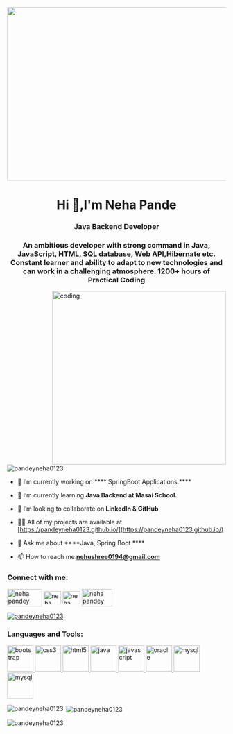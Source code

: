 <img width="1100" height="400" src="https://camo.githubusercontent.com/80b9671282d99caee85a7e8170b61c58102fcf25359052e59ebd016bf0f260ec/68747470733a2f2f736369746563686461696c792e636f6d2f696d616765732f467574757269737469632d436f6d70757465722d436f6e636570742e676966"/>
<h1 align="center">Hi 👋,I'm Neha Pande</h1>
<h3 align="center">Java Backend Developer</h3>
<h3 align="center">An ambitious developer with strong command in Java, JavaScript, HTML, SQL database, Web API,Hibernate etc. Constant learner and ability to adapt to new technologies and can work in a challenging atmosphere. 1200+ hours of Practical Coding</h3>
<img align="right" alt="coding" width="400" src="https://encrypted-tbn0.gstatic.com/images?q=tbn:ANd9GcQsGc9AltzgXeDCjCjGgEHDrieosWwdkKL5xA&usqp=CAU">


<p align="left"> <img src="https://komarev.com/ghpvc/?username=pandeyneha0123&label=Profile%20views&color=0e75b6&style=flat" alt="pandeyneha0123" /> </p>

<!-- <p align="left"> <a href="https://github.com/ryo-ma/github-profile-trophy"><img src="https://github-profile-trophy.vercel.app/?username=pandeyneha0123" alt="pandeyneha0123" /></a> </p> -->

<!-- <p align="left"> <a href="https://twitter.com/" target="blank"><img src="https://img.shields.io/twitter/follow/?logo=twitter&style=for-the-badge" alt="" /></a> </p> -->

- 🔭 I’m currently working on **** SpringBoot Applications.****

- 🌱 I’m currently learning **Java Backend at Masai School.**

- 👯 I’m looking to collaborate on **LinkedIn & GitHub**

- 👨‍💻 All of my projects are available at [https://pandeyneha0123.github.io/](https://pandeyneha0123.github.io/)

- 💬 Ask me about ****Java, Spring Boot ****

- 📫 How to reach me **nehushree0194@gmail.com**


<h3 align="left">Connect with me:</h3>
<p align="left">
<a href="https://www.linkedin.com/in/neha-pandey-b7b687208/" target="blank"><img align="center" src="https://camo.githubusercontent.com/a80d00f23720d0bc9f55481cfcd77ab79e141606829cf16ec43f8cacc7741e46/68747470733a2f2f696d672e736869656c64732e696f2f62616467652f4c696e6b6564496e2d3030373742353f7374796c653d666f722d7468652d6261646765266c6f676f3d6c696e6b6564696e266c6f676f436f6c6f723d7768697465" alt="neha pandey" height="40" width="80" /></a>
<a href="https://www.hackerrank.com/nehushree0194" target="blank"><img align="center" src="https://camo.githubusercontent.com/cfab198e94d98bbfd9f450da16977ef8e17d4f5e37802fe7add16b33c4076abd/68747470733a2f2f73722d6d61726b6574706c6163652d70726f642e73332e616d617a6f6e6177732e636f6d2f77702d636f6e74656e742f75706c6f6164732f323031352f30382f4861636b657252616e6b312e706e67" alt="neha pandey" height="30" width="40" /></a>
 <a href="https://leetcode.com/nehushree0194/" target="blank"><img align="center" src="https://camo.githubusercontent.com/3187e54dbabd4a84321d1c207d0a82eadd4e8f2769155ea5cf04a1e119ac4c85/68747470733a2f2f75706c6f61642e77696b696d656469612e6f72672f77696b6970656469612f636f6d6d6f6e732f7468756d622f612f61622f4c656574436f64655f6c6f676f5f77686974655f6e6f5f746578742e7376672f3137333470782d4c656574436f64655f6c6f676f5f77686974655f6e6f5f746578742e7376672e706e67" alt="neha pandey" height="30" width="40" /></a>
 <a href="nehushree0194@gmail.com" target="blank"><img align="center" src="https://camo.githubusercontent.com/571384769c09e0c66b45e39b5be70f68f552db3e2b2311bc2064f0d4a9f5983b/68747470733a2f2f696d672e736869656c64732e696f2f62616467652f476d61696c2d4431343833363f7374796c653d666f722d7468652d6261646765266c6f676f3d676d61696c266c6f676f436f6c6f723d7768697465" alt="neha pandey" height="40" width="70" /></a>
</p>
<p align="left"> <a href="https://github.com/ryo-ma/github-profile-trophy"><img src="https://github-profile-trophy.vercel.app/?username=pandeyneha0123" alt="pandeyneha0123" /></a> </p> 

<h3 align="left">Languages and Tools:</h3>
<p align="left"> <a href="https://getbootstrap.com" target="_blank" rel="noreferrer"> <img src="https://cdn-icons-png.flaticon.com/512/5968/5968231.png"alt="bootstrap" width="60" height="60"/> </a> <a href="https://www.w3schools.com/css/" target="_blank" rel="noreferrer"> <img src="https://cdn-icons-png.flaticon.com/512/5968/5968238.png" alt="css3" width="60" height="60"/> </a> <a href="https://www.w3.org/html/" target="_blank" rel="noreferrer"> <img src="https://cdn-icons-png.flaticon.com/512/5968/5968254.png" alt="html5" width="60" height="60"/> </a> <a href="https://www.java.com" target="_blank" rel="noreferrer"> <img src="https://cdn-icons-png.flaticon.com/512/5968/5968194.png" alt="java" width="60" height="60"/> </a> <a href="https://developer.mozilla.org/en-US/docs/Web/JavaScript" target="_blank" rel="noreferrer"> <img src="https://cdn-icons-png.flaticon.com/512/262/262200.png" alt="javascript" width="60" height="60"/> </a>  <a href="https://www.oracle.com/" target="_blank" rel="noreferrer"> <img src="https://www.vectorlogo.zone/logos/springio/springio-icon.svg" alt="oracle" width="60" height="60"/> </a> 
 <a href="https://www.mysql.com/" target="_blank" rel="noreferrer"> <img src="https://camo.githubusercontent.com/ce0a32825268b09cd5e0fc7c2a09c587a708491427cb794cade8f1866f7284c6/68747470733a2f2f7777772e766563746f726c6f676f2e7a6f6e652f6c6f676f732f6a6573746a73696f2f6a6573746a73696f2d69636f6e2e737667" alt="mysql" width="60" height="60"/> </a>
 <a href="https://www.git.com/" target="_blank" rel="noreferrer"> <img src="https://camo.githubusercontent.com/b8ee9fd2e9b26a7265ece6dbc6f5c7449928b84f45a08fe5852d6a8dfd915fb3/68747470733a2f2f6769742d73636d2e636f6d2f696d616765732f6c6f676f732f646f776e6c6f6164732f4769742d49636f6e2d31373838432e706e67" alt="mysql" width="60" height="60"/> </a>


<p><img align="left" src="https://github-readme-stats.vercel.app/api/top-langs?username=pandeyneha0123&show_icons=true&locale=en&layout=compact" alt="pandeyneha0123" /></p>

<p>&nbsp;<img align="center" src="https://github-readme-stats.vercel.app/api?username=pandeyneha0123&show_icons=true&locale=en" alt="pandeyneha0123" /></p>

<p><img align="center" src="https://github-readme-streak-stats.herokuapp.com/?user=pandeyneha0123&" alt="pandeyneha0123" /></p>
